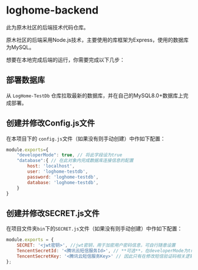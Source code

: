 # loghome-backend

此为原木社区的后端技术代码仓库。

原木社区的后端采用Node.js技术，主要使用的库框架为Express，使用的数据库为MySQL。

想要在本地完成后端的运行，你需要完成以下几步：

## 部署数据库

从 `LogHome-TestDb` 仓库拉取最新的数据库，并在自己的MySQL8.0+数据库上完成部署。

## 创建并修改Config.js文件

在本项目下的 `config.js`文件（如果没有则手动创建）中作如下配置：

```javascript
module.exports={
    "developerMode": true, // 将此字段设为true
    "database":{ // 在此对象内完成数据库连接信息的配置
        host: 'localhost',
        user: 'loghome-testdb',
        password: 'loghome-testdb',
        database: 'loghome-testdb',
    }
}
```

## 创建并修改SECRET.js文件

在项目文件夹`bin`下的`SECRET.js`文件（如果没有则手动创建）中作如下配置：

```javascript
module.exports = {
	SECRET: '<jwt密钥>', //jwt密钥，用于加密用户密码信息，可自行随意设置
	TencentSecretId: '<腾讯云短信服务Id>', // **可选**，在developerMode为true的情况下，不会发送短信验证码。
	TencentSecretKey: '<腾讯云短信服务Key>' // 因此只有在修改短信验证码相关逻辑时才有必要设置此字段。
};
```


